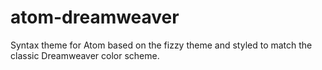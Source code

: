 # atom-dreamweaver
Syntax theme for Atom based on the fizzy theme and styled to match the classic Dreamweaver color scheme. 
